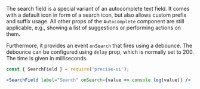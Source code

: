The search field is a special variant of an autocomplete text field. It comes with a default icon in form of a search icon, but also allows custom prefix and suffix usage. All other props of the `Autocomplete` component are still applicable, e.g., showing a list of suggestions or performing actions on them.

Furthermore, it provides an event `onSearch` that fires using a debounce. The debounce can be configured using `delay` prop, which is normally set to 200. The time is given in milliseconds.

```jsx
const { SearchField } = require('precise-ui');

<SearchField label="Search" onSearch={value => console.log(value)} />
```
